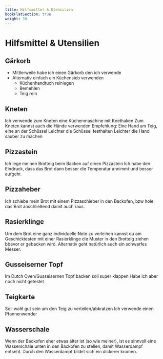 ```yaml
---
title: Hilfsmittel & Utensilien
bookFlatSection: true
weight: 30
---
```


# Hilfsmittel & Utensilien

## Gärkorb

* Mittlerweile habe ich einen Gärkorb den ich verwende
* Alternativ einfach ein Küchensieb verwenden
  * Küchenhandtuch reinlegen
  * Bemehlen
  * Teig rein

## Kneten

Ich verwende zum Kneten eine Küchenmaschine mit Knethaken
Zum Kneten kannst auch die Hände verwenden
Empfehlung: Eine Hand am Teig, eine an der Schüssel
Leichter die Schüssel festhalten
Leichter die Hand sauber zu machen

## Pizzastein

Ich lege meinen Brotteig beim Backen auf einen Pizzastein
Ich habe den Eindruck, dass das Brot dann besser die Temperatur annimmt und besser aufgeht

## Pizzaheber

Ich schiebe mein Brot mit einem Pizzaschieber in den Backofen, bzw hole das Brot anschließend damit auch raus.

## Rasierklinge

Um dem Brot eine ganz individuelle Note zu verleihen kannst du am Geschicktesten mit einer Rasierklinge die Muster in den Brotteig ziehen bbevor er gebacken wird. Alternativ geht natürlich auch ein schwarfes Messer. 

## Gusseiserner Topf

Im Dutch Oven/Gusseisernen Topf backen soll super klappen
Habe ich aber noch nicht getestet

## Teigkarte

Soll wohl gut sein um den Teig zu verteilen/abkratzen
Ich verwende einen Pfannenwender

## Wasserschale

Wenn der Backofen eher etwas älter ist (so wie meiner), ist es sinnvoll eine Wasserschale unten in den Backofen zu stellen, damit Wasserdampf entseht. Durch den Wasserdampf bildet sich ein dickerer krumen.
